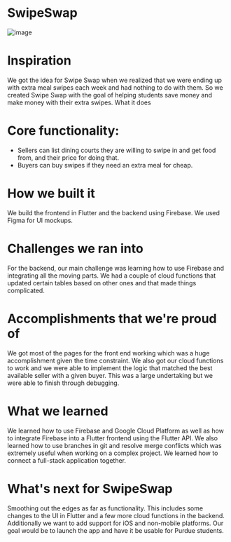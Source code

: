 # SwipeSwap

![image](https://github.com/Swipe-Swap/SwipeSwapFrontend/assets/73580740/795751dc-4f4e-4280-9906-191d6e395982)

# Inspiration

We got the idea for Swipe Swap when we realized that we were ending up with extra meal swipes each week and had nothing to do with them. So we created Swipe Swap with the goal of helping students save money and make money with their extra swipes.
What it does

# Core functionality:

- Sellers can list dining courts they are willing to swipe in and get food from, and their price for doing that.
- Buyers can buy swipes if they need an extra meal for cheap.

# How we built it

We build the frontend in Flutter and the backend using Firebase. We used Figma for UI mockups.

# Challenges we ran into

For the backend, our main challenge was learning how to use Firebase and integrating all the moving parts. We had a couple of cloud functions that updated certain tables based on other ones and that made things complicated.

# Accomplishments that we're proud of

We got most of the pages for the front end working which was a huge accomplishment given the time constraint. We also got our cloud functions to work and we were able to implement the logic that matched the best available seller with a given buyer. This was a large undertaking but we were able to finish through debugging.

# What we learned

We learned how to use Firebase and Google Cloud Platform as well as how to integrate Firebase into a Flutter frontend using the Flutter API. We also learned how to use branches in git and resolve merge conflicts which was extremely useful when working on a complex project. We learned how to connect a full-stack application together.

# What's next for SwipeSwap

Smoothing out the edges as far as functionality. This includes some changes to the UI in Flutter and a few more cloud functions in the backend. Additionally we want to add support for iOS and non-mobile platforms. Our goal would be to launch the app and have it be usable for Purdue students.
